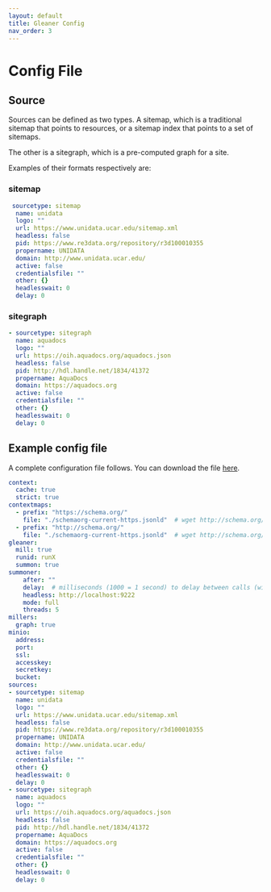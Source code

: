 ```yaml
---
layout: default
title: Gleaner Config
nav_order: 3
---
```


# Config File


## Source

Sources can be defined as two types. A sitemap, which is a traditional sitemap that 
points to resources, or a sitemap index that points to a set of sitemaps.

The other is a sitegraph, which is a pre-computed graph for a site.  

Examples of their formats respectively are:

### sitemap

```yaml
 sourcetype: sitemap
  name: unidata
  logo: ""
  url: https://www.unidata.ucar.edu/sitemap.xml
  headless: false
  pid: https://www.re3data.org/repository/r3d100010355
  propername: UNIDATA
  domain: http://www.unidata.ucar.edu/
  active: false
  credentialsfile: ""
  other: {}
  headlesswait: 0
  delay: 0
```

### sitegraph

```yaml  
- sourcetype: sitegraph
  name: aquadocs
  logo: ""
  url: https://oih.aquadocs.org/aquadocs.json
  headless: false
  pid: http://hdl.handle.net/1834/41372
  propername: AquaDocs
  domain: https://aquadocs.org
  active: false
  credentialsfile: ""
  other: {}
  headlesswait: 0
  delay: 0
```

## Example config file

A complete configuration file follows.  You can download the file [here](assets/resources/exampleGleanerConfig.yml).  

```yaml
context:
  cache: true
  strict: true
contextmaps:
  - prefix: "https://schema.org/"
    file: "./schemaorg-current-https.jsonld"  # wget http://schema.org/docs/jsonldcontext.jsonld
  - prefix: "http://schema.org/"
    file: "./schemaorg-current-https.jsonld"  # wget http://schema.org/docs/jsonldcontext.jsonld
gleaner:
  mill: true
  runid: runX
  summon: true
summoner:
    after: ""
    delay:  # milliseconds (1000 = 1 second) to delay between calls (will FORCE threads to 1)
    headless: http://localhost:9222
    mode: full
    threads: 5
millers:
  graph: true
minio:
  address:
  port:
  ssl:
  accesskey:
  secretkey:
  bucket:
sources:
- sourcetype: sitemap
  name: unidata
  logo: ""
  url: https://www.unidata.ucar.edu/sitemap.xml
  headless: false
  pid: https://www.re3data.org/repository/r3d100010355
  propername: UNIDATA
  domain: http://www.unidata.ucar.edu/
  active: false
  credentialsfile: ""
  other: {}
  headlesswait: 0
  delay: 0
- sourcetype: sitegraph
  name: aquadocs
  logo: ""
  url: https://oih.aquadocs.org/aquadocs.json
  headless: false
  pid: http://hdl.handle.net/1834/41372
  propername: AquaDocs
  domain: https://aquadocs.org
  active: false
  credentialsfile: ""
  other: {}
  headlesswait: 0
  delay: 0

```
